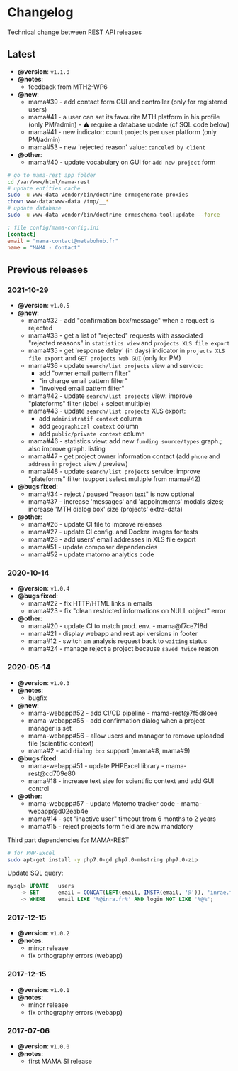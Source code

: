 # Changelog

Technical change between REST API releases

<!--
## Template
- **@version**: `xxx`
- **@notes**:
  - describe this release's reasons
- **@new**:
  - mama#xx - short description - short_sha or merge_request
- **@bugs fixed**:
  - mama#xx - short description - short_sha or merge_request
- **@other**:
  - mama#xx - short description - short_sha or merge_request
- **@known bugs**:
  - mama#xx - short description
-->

## Latest

- **@version**: `v1.1.0`
- **@notes**:
  - feedback from MTH2-WP6
- **@new**:
  - mama#39 - add contact form GUI and controller (only for registered users)
  - mama#41 - a user can set its favourite MTH platform in his profile (only PM/admin) - :warning: require a database update (cf SQL code below)
  - mama#41 - new indicator: count projects per user platform (only PM/admin)
  - mama#53 - new 'rejected reason' value: `canceled by client`
- **@other**:
  - mama#40 - update vocabulary on GUI for `add new project` form

```bash
# go to mama-rest app folder
cd /var/www/html/mama-rest
# update entities cache
sudo -u www-data vendor/bin/doctrine orm:generate-proxies
chown www-data:www-data /tmp/__*
# update database
sudo -u www-data vendor/bin/doctrine orm:schema-tool:update --force
```

```ini
; file config/mama-config.ini
[contact]
email = "mama-contact@metabohub.fr"
name = "MAMA - Contact"
```

## Previous releases

### 2021-10-29

- **@version**: `v1.0.5`
- **@new**:
  - mama#32 - add "confirmation box/message" when a request is rejected
  - mama#33 - get a list of "rejected" requests with associated "rejected reasons" in `statistics view` and `projects XLS file export`
  - mama#35 - get 'response delay' (in days) indicator in `projects XLS file export` and `GET projects web GUI` (only for PM)
  - mama#36 - update `search/list projects` view and service:
    - add "owner email pattern filter"
    - "in charge email pattern filter"
    - "involved email pattern filter"
  - mama#42 - update `search/list projects` view: improve "plateforms" filter (label + select multiple)
  - mama#43 - update `search/list projects` XLS export:
    - add `administratif context` column 
    - add `geographical context` column
    - add `public/private context` column
  - mama#46 - statistics view: add new `funding source/types` graph.; also improve graph. listing
  - mama#47 - get project owner information contact (add `phone` and `address` in `project` view / preview)
  - mama#48 - update `search/list projects` service: improve "plateforms" filter (support select multiple from mama#42)
- **@bugs fixed**:
  - mama#34 - reject / paused "reason text" is now optional
  - mama#37 - increase 'messages' and 'appointments' modals sizes; increase 'MTH dialog box' size (projects' extra-data)
- **@other**:
  - mama#26 - update CI file to improve releases
  - mama#27 - update CI config. and Docker images for tests
  - mama#28 - add users' email addresses in XLS file export
  - mama#51 - update composer dependencies
  - mama#52 - update matomo analytics code

### 2020-10-14

- **@version**: `v1.0.4`
- **@bugs fixed**:
  - mama#22 - fix HTTP/HTML links in emails
  - mama#23 - fix "clean restricted informations on NULL object" error
- **@other**:
  - mama#20 - update CI to match prod. env. - mama@f7ce718d
  - mama#21 - display webapp and rest api versions in footer
  - mama#12 - switch an analysis request back to `waiting` status
  - mama#24 - manage reject a project because `saved twice` reason

### 2020-05-14

- **@version**: `v1.0.3`
- **@notes**:
  - bugfix
- **@new**:
  - mama-webapp#52 - add CI/CD pipeline - mama-rest@7f5d8cee
  - mama-webapp#55 - add confirmation dialog when a project manager is set
  - mama-webapp#56 - allow users and manager to remove uploaded file (scientific context)
  - mama#2 - add `dialog box` support (mama#8, mama#9)
- **@bugs fixed**:
  - mama-webapp#51 - update PHPExcel library - mama-rest@cd709e80
  - mama#18 - increase text size for scientific context and add GUI control
- **@other**:
  - mama-webapp#57 - update Matomo tracker code - mama-webapp@d02eab4e
  - mama#14 - set "inactive user" timeout from 6 months to 2 years
  - mama#15 - reject projects form field are now mandatory

Third part dependencies for MAMA-REST
```sh
# for PHP-Excel
sudo apt-get install -y php7.0-gd php7.0-mbstring php7.0-zip
```

Update SQL query:
```sql
mysql> UPDATE   users
    -> SET      email = CONCAT(LEFT(email, INSTR(email, '@')), 'inrae.fr')
    -> WHERE    email LIKE '%@inra.fr%' AND login NOT LIKE '%@%';
```

### 2017-12-15

- **@version**: `v1.0.2`
- **@notes**:
  - minor release
  - fix orthography errors (webapp)

### 2017-12-15

- **@version**: `v1.0.1`
- **@notes**:
  - minor release
  - fix orthography errors (webapp)

### 2017-07-06

- **@version**: `v1.0.0`
- **@notes**:
  - first MAMA SI release
